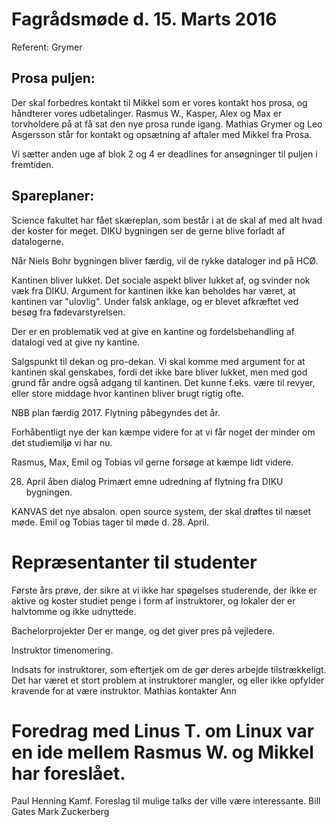 # Fagrådsmøde d. 15. Marts 2016

Referent: Grymer

## Prosa puljen:
Der skal forbedres kontakt til Mikkel som er vores kontakt hos prosa, og håndterer vores udbetalinger.
Rasmus W., Kasper, Alex og Max er torvholdere på at få sat den nye prosa runde igang.
Mathias Grymer og Leo Asgersson står for kontakt og opsætning af aftaler med Mikkel fra Prosa.

Vi sætter anden uge af blok 2 og 4 er deadlines for ansøgninger til puljen i fremtiden.

## Spareplaner:
Science fakultet har fået skæreplan, som består i at de skal af med alt hvad der koster for meget.
DIKU bygningen ser de gerne blive forladt af datalogerne.

Når Niels Bohr bygningen bliver færdig, vil de rykke dataloger ind på HCØ.

Kantinen bliver lukket.
Det sociale aspekt bliver lukket af, og svinder nok væk fra DIKU.
Argument for kantinen ikke kan beholdes har været, at kantinen var "ulovlig".
Under falsk anklage, og er blevet afkræftet ved besøg fra fødevarstyrelsen.

Der er en problematik ved at give en kantine og fordelsbehandling af datalogi ved at give ny kantine.

Salgspunkt til dekan og pro-dekan.
Vi skal komme med argument for at kantinen skal genskabes, fordi det ikke bare bliver lukket,
men med god grund får andre også adgang til kantinen.
Det kunne f.eks. være til revyer, eller store middage hvor kantinen bliver brugt rigtig ofte.

NBB plan færdig 2017.
Flytning påbegyndes det år.

Forhåbentligt nye der kan kæmpe videre for at vi får noget der minder om det studiemiljø vi har nu.

Rasmus, Max, Emil og Tobias vil gerne forsøge at kæmpe lidt videre.

28. April åben dialog
Primært emne udredning af flytning fra DIKU bygningen.

KANVAS det nye absalon.
open source system, der skal drøftes til næset møde.
Emil og Tobias tager til møde d. 28. April.

# Repræsentanter til studenter

Første års prøve, der sikre at vi ikke har spøgelses studerende,
der ikke er aktive og koster studiet penge i form af instruktorer, og lokaler der er halvtomme og ikke udnyttede.

Bachelorprojekter
Der er mange, og det giver pres på vejledere.

Instruktor timenomering.

Indsats for instruktorer, som eftertjek om de gør deres arbejde tilstrækkeligt.
Det har været et stort problem at instruktorer mangler,
og eller ikke opfylder kravende for at være instruktor.
Mathias kontakter Ann

# Foredrag med Linus T. om Linux var en ide mellem Rasmus W. og Mikkel har foreslået.
Paul Henning Kamf.
Foreslag til mulige talks der ville være interessante.
Bill Gates
Mark Zuckerberg
